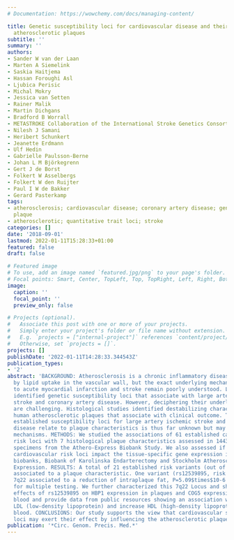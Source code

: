 ```yaml
---
# Documentation: https://wowchemy.com/docs/managing-content/

title: Genetic susceptibility loci for cardiovascular disease and their impact on
  atherosclerotic plaques
subtitle: ''
summary: ''
authors:
- Sander W van der Laan
- Marten A Siemelink
- Saskia Haitjema
- Hassan Foroughi Asl
- Ljubica Perisic
- Michal Mokry
- Jessica van Setten
- Rainer Malik
- Martin Dichgans
- Bradford B Worrall
- METASTROKE Collaboration of the International Stroke Genetics Consortium
- Nilesh J Samani
- Heribert Schunkert
- Jeanette Erdmann
- Ulf Hedin
- Gabrielle Paulsson-Berne
- Johan L M Björkegrenn
- Gert J de Borst
- Folkert W Asselbergs
- Folkert W den Ruijter
- Paul I W de Bakker
- Gerard Pasterkamp
tags:
- atherosclerosis; cardiovascular disease; coronary artery disease; genetic loci;
  plaque
- atherosclerotic; quantitative trait loci; stroke
categories: []
date: '2018-09-01'
lastmod: 2022-01-11T15:28:33+01:00
featured: false
draft: false

# Featured image
# To use, add an image named `featured.jpg/png` to your page's folder.
# Focal points: Smart, Center, TopLeft, Top, TopRight, Left, Right, BottomLeft, Bottom, BottomRight.
image:
  caption: ''
  focal_point: ''
  preview_only: false

# Projects (optional).
#   Associate this post with one or more of your projects.
#   Simply enter your project's folder or file name without extension.
#   E.g. `projects = ["internal-project"]` references `content/project/deep-learning/index.md`.
#   Otherwise, set `projects = []`.
projects: []
publishDate: '2022-01-11T14:28:33.344543Z'
publication_types:
- '2'
abstract: 'BACKGROUND: Atherosclerosis is a chronic inflammatory disease in part caused
  by lipid uptake in the vascular wall, but the exact underlying mechanisms leading
  to acute myocardial infarction and stroke remain poorly understood. Large consortia
  identified genetic susceptibility loci that associate with large artery ischemic
  stroke and coronary artery disease. However, deciphering their underlying mechanisms
  are challenging. Histological studies identified destabilizing characteristics in
  human atherosclerotic plaques that associate with clinical outcome. To what extent
  established susceptibility loci for large artery ischemic stroke and coronary artery
  disease relate to plaque characteristics is thus far unknown but may point to novel
  mechanisms. METHODS: We studied the associations of 61 established cardiovascular
  risk loci with 7 histological plaque characteristics assessed in 1443 carotid plaque
  specimens from the Athero-Express Biobank Study. We also assessed if the genotyped
  cardiovascular risk loci impact the tissue-specific gene expression in 2 independent
  biobanks, Biobank of Karolinska Endarterectomy and Stockholm Atherosclerosis Gene
  Expression. RESULTS: A total of 21 established risk variants (out of 61) nominally
  associated to a plaque characteristic. One variant (rs12539895, risk allele A) at
  7q22 associated to a reduction of intraplaque fat, P=5.09$times$10-6 after correction
  for multiple testing. We further characterized this 7q22 Locus and show tissue-specific
  effects of rs12539895 on HBP1 expression in plaques and COG5 expression in whole
  blood and provide data from public resources showing an association with decreased
  LDL (low-density lipoprotein) and increase HDL (high-density lipoprotein) in the
  blood. CONCLUSIONS: Our study supports the view that cardiovascular susceptibility
  loci may exert their effect by influencing the atherosclerotic plaque characteristics.'
publication: '*Circ. Genom. Precis. Med.*'
---
```

